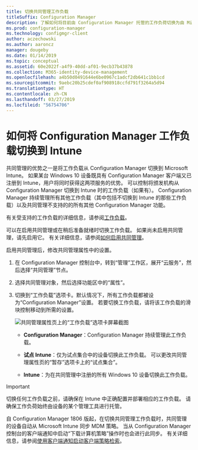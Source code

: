 ```yaml
---
title: 切换共同管理工作负载
titleSuffix: Configuration Manager
description: 了解如何将目前由 Configuration Manager 托管的工作负荷切换为由 Microsoft Intune 托管。
ms.prod: configuration-manager
ms.technology: configmgr-client
author: aczechowski
ms.author: aaroncz
manager: dougeby
ms.date: 01/14/2019
ms.topic: conceptual
ms.assetid: 60e2022f-a4f9-40dd-af01-9ecb37b43878
ms.collection: M365-identity-device-management
ms.openlocfilehash: a4b50d0491644e6be0967c1adcf2db641c1bb1cd
ms.sourcegitcommit: 9aebc20b25cdef0af908918ccfd791f3264a5d94
ms.translationtype: HT
ms.contentlocale: zh-CN
ms.lasthandoff: 03/27/2019
ms.locfileid: "56754706"
---
```

# <a name="how-to-switch-configuration-manager-workloads-to-intune"></a>如何将 Configuration Manager 工作负载切换到 Intune

共同管理的优势之一是将工作负载从 Configuration Manager 切换到 Microsoft Intune。 如果某台 Windows 10 设备既具有 Configuration Manager 客户端又已注册到 Intune，用户将同时获得这两项服务的优势。 可以控制将颁发机构从 Configuration Manager 切换到 Intune 时的工作负载（如果有）。 Configuration Manager 持续管理所有其他工作负载（其中包括不切换到 Intune 的那些工作负载）以及共同管理不支持的的所有其他 Configuration Manager 功能。

有关受支持的工作负载的详细信息，请参阅[工作负载](/sccm/comanage/workloads)。

可以在启用共同管理或在稍后准备就绪时切换工作负载。 如果尚未启用共同管理，请先启用它。 有关详细信息，请参阅[如何启用共同管理](/sccm/comanage/how-to-enable)。


启用共同管理后，修改共同管理属性中的设置。 

1. 在 Configuration Manager 控制台中，转到“管理”工作区，展开“云服务”，然后选择“共同管理”节点。  

2. 选择共同管理对象，然后选择功能区中的“属性”。  

3. 切换到“工作负载”选项卡。默认情况下，所有工作负载都被设为“Configuration Manager”设置。 若要切换工作负载，请将该工作负载的滑块控制移动到所需的设置。  

    ![共同管理属性页上的“工作负载”选项卡屏幕截图](media/properties-workloads.png)

    - **Configuration Manager**：Configuration Manager 持续管理此工作负载。  

    - **试点 Intune**：仅为试点集合中的设备切换此工作负载。 可以更改共同管理属性页的“暂存”选项卡上的“试点集合”。  

    - **Intune**：为在共同管理中注册的所有 Windows 10 设备切换此工作负载。  


> [!Important]  
> 切换任何工作负载之前，请确保在 Intune 中正确配置并部署相应的工作负载。 请确保工作负荷始终由设备的某个管理工具进行托管。  

<!--1357377-->
自 Configuration Manager 1806 版起，在切换共同管理工作负载时，共同管理的设备自动从 Microsoft Intune 同步 MDM 策略。 当从 Configuration Manager 控制台的客户端通知中启动“下载计算机策略”操作时也会进行此同步。 有关详细信息，请参阅[使用客户端通知启动客户端策略检索](/sccm/core/clients/manage/manage-clients#initiate-client-policy-retrieval-using-client-notification)。


